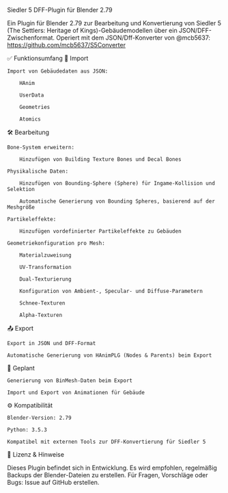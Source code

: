 Siedler 5 DFF-Plugin für Blender 2.79

Ein Plugin für Blender 2.79 zur Bearbeitung und Konvertierung von Siedler 5 (The Settlers: Heritage of Kings)-Gebäudemodellen über ein JSON/DFF-Zwischenformat.
Operiert mit dem JSON/Dff-Konverter von @mcb5637: https://github.com/mcb5637/S5Converter

✅ Funktionsumfang
🔽 Import

    Import von Gebäudedaten aus JSON:

        HAnim

        UserData

        Geometries

        Atomics

🛠 Bearbeitung

    Bone-System erweitern:

        Hinzufügen von Building Texture Bones und Decal Bones

    Physikalische Daten:

        Hinzufügen von Bounding-Sphere (Sphere) für Ingame-Kollision und Selektion

        Automatische Generierung von Bounding Spheres, basierend auf der Meshgröße

    Partikeleffekte:

        Hinzufügen vordefinierter Partikeleffekte zu Gebäuden

    Geometriekonfiguration pro Mesh:

        Materialzuweisung

        UV-Transformation

        Dual-Texturierung

        Konfiguration von Ambient-, Specular- und Diffuse-Parametern

        Schnee-Texturen

        Alpha-Texturen

📤 Export

    Export in JSON und DFF-Format

    Automatische Generierung von HAnimPLG (Nodes & Parents) beim Export

🧪 Geplant

    Generierung von BinMesh-Daten beim Export

    Import und Export von Animationen für Gebäude

⚙ Kompatibilität

    Blender-Version: 2.79

    Python: 3.5.3

    Kompatibel mit externen Tools zur DFF-Konvertierung für Siedler 5

📝 Lizenz & Hinweise

Dieses Plugin befindet sich in Entwicklung. Es wird empfohlen, regelmäßig Backups der Blender-Dateien zu erstellen.
Für Fragen, Vorschläge oder Bugs: Issue auf GitHub erstellen.
